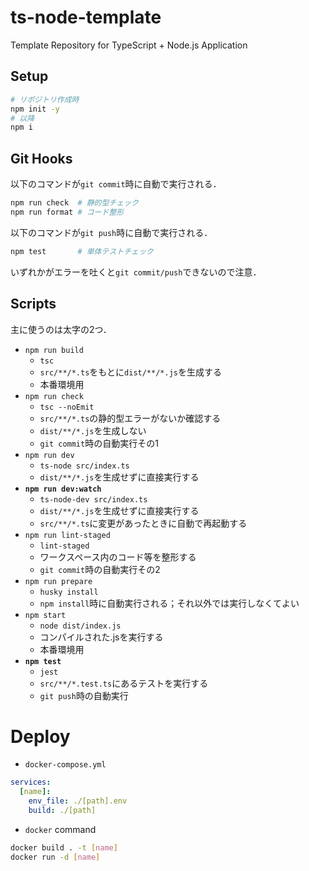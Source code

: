 # ts-node-template

Template Repository for TypeScript + Node.js Application

## Setup

```sh
# リポジトリ作成時
npm init -y
# 以降
npm i
```

## Git Hooks

以下のコマンドが`git commit`時に自動で実行される．

```sh
npm run check  # 静的型チェック
npm run format # コード整形
```

以下のコマンドが`git push`時に自動で実行される．
```sh
npm test       # 単体テストチェック
```

いずれかがエラーを吐くと`git commit/push`できないので注意．

## Scripts

主に使うのは太字の2つ．

* `npm run build`
  * `tsc`
  * `src/**/*.ts`をもとに`dist/**/*.js`を生成する
  * 本番環境用
* `npm run check`
  * `tsc --noEmit`
  * `src/**/*.ts`の静的型エラーがないか確認する
  * `dist/**/*.js`を生成しない
  * `git commit`時の自動実行その1
* `npm run dev`
  * `ts-node src/index.ts`
  * `dist/**/*.js`を生成せずに直接実行する
* **`npm run dev:watch`**
  * `ts-node-dev src/index.ts`
  * `dist/**/*.js`を生成せずに直接実行する
  * `src/**/*.ts`に変更があったときに自動で再起動する
* `npm run lint-staged`
  * `lint-staged`
  * ワークスペース内のコード等を整形する
  * `git commit`時の自動実行その2
* `npm run prepare`
  * `husky install`
  * `npm install`時に自動実行される；それ以外では実行しなくてよい
* `npm start`
  * `node dist/index.js`
  * コンパイルされた.jsを実行する
  * 本番環境用
* **`npm test`**
  * `jest`
  * `src/**/*.test.ts`にあるテストを実行する
  * `git push`時の自動実行

# Deploy

* `docker-compose.yml`
```yml
services:
  [name]:
    env_file: ./[path].env
    build: ./[path]
```

* `docker` command
```sh
docker build . -t [name]
docker run -d [name]
```
